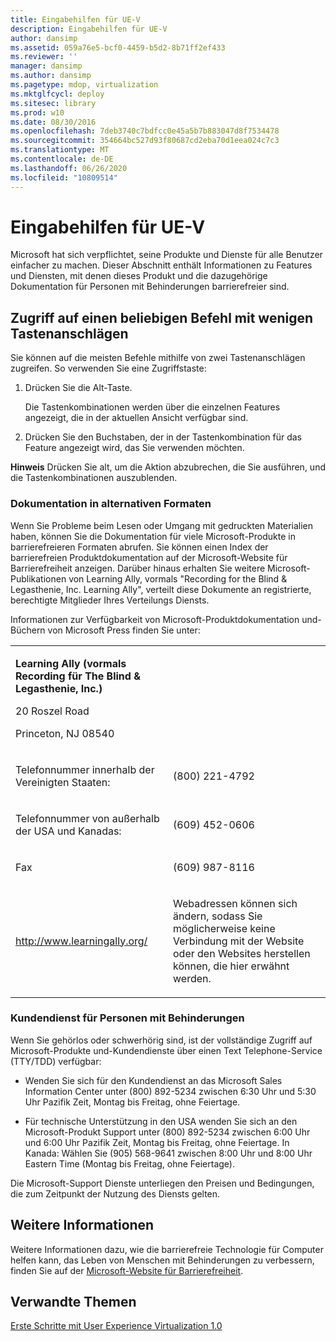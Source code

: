 ```yaml
---
title: Eingabehilfen für UE-V
description: Eingabehilfen für UE-V
author: dansimp
ms.assetid: 059a76e5-bcf0-4459-b5d2-8b71ff2ef433
ms.reviewer: ''
manager: dansimp
ms.author: dansimp
ms.pagetype: mdop, virtualization
ms.mktglfcycl: deploy
ms.sitesec: library
ms.prod: w10
ms.date: 08/30/2016
ms.openlocfilehash: 7deb3740c7bdfcc0e45a5b7b883047d8f7534478
ms.sourcegitcommit: 354664bc527d93f80687cd2eba70d1eea024c7c3
ms.translationtype: MT
ms.contentlocale: de-DE
ms.lasthandoff: 06/26/2020
ms.locfileid: "10809514"
---
```

# Eingabehilfen für UE-V


Microsoft hat sich verpflichtet, seine Produkte und Dienste für alle Benutzer einfacher zu machen. Dieser Abschnitt enthält Informationen zu Features und Diensten, mit denen dieses Produkt und die dazugehörige Dokumentation für Personen mit Behinderungen barrierefreier sind.

## Zugriff auf einen beliebigen Befehl mit wenigen Tastenanschlägen


Sie können auf die meisten Befehle mithilfe von zwei Tastenanschlägen zugreifen. So verwenden Sie eine Zugriffstaste:

1.  Drücken Sie die Alt-Taste.

    Die Tastenkombinationen werden über die einzelnen Features angezeigt, die in der aktuellen Ansicht verfügbar sind.

2.  Drücken Sie den Buchstaben, der in der Tastenkombination für das Feature angezeigt wird, das Sie verwenden möchten.

**Hinweis**  Drücken Sie alt, um die Aktion abzubrechen, die Sie ausführen, und die Tastenkombinationen auszublenden.

 

### Dokumentation in alternativen Formaten

Wenn Sie Probleme beim Lesen oder Umgang mit gedruckten Materialien haben, können Sie die Dokumentation für viele Microsoft-Produkte in barrierefreieren Formaten abrufen. Sie können einen Index der barrierefreien Produktdokumentation auf der Microsoft-Website für Barrierefreiheit anzeigen. Darüber hinaus erhalten Sie weitere Microsoft-Publikationen von Learning Ally, vormals "Recording for the Blind & Legasthenie, Inc. Learning Ally", verteilt diese Dokumente an registrierte, berechtigte Mitglieder Ihres Verteilungs Diensts.

Informationen zur Verfügbarkeit von Microsoft-Produktdokumentation und-Büchern von Microsoft Press finden Sie unter:

<table>
<colgroup>
<col width="50%" />
<col width="50%" />
</colgroup>
<tbody>
<tr class="odd">
<td align="left"><p><strong>Learning Ally (vormals Recording für The Blind &amp; Legasthenie, Inc.)</strong></p>
<p>20 Roszel Road</p>
<p>Princeton, NJ 08540</p></td>
<td align="left"><p></p></td>
</tr>
<tr class="even">
<td align="left"><p>Telefonnummer innerhalb der Vereinigten Staaten:</p></td>
<td align="left"><p>(800) 221-4792</p></td>
</tr>
<tr class="odd">
<td align="left"><p>Telefonnummer von außerhalb der USA und Kanadas:</p></td>
<td align="left"><p>(609) 452-0606</p></td>
</tr>
<tr class="even">
<td align="left"><p>Fax</p></td>
<td align="left"><p>(609) 987-8116</p></td>
</tr>
<tr class="odd">
<td align="left"><p><a href="https://go.microsoft.com/fwlink/p/?linkid=239" data-raw-source="[http://www.learningally.org/](https://go.microsoft.com/fwlink/p/?linkid=239)">http://www.learningally.org/</a></p></td>
<td align="left"><p>Webadressen können sich ändern, sodass Sie möglicherweise keine Verbindung mit der Website oder den Websites herstellen können, die hier erwähnt werden.</p></td>
</tr>
</tbody>
</table>

 

### Kundendienst für Personen mit Behinderungen

Wenn Sie gehörlos oder schwerhörig sind, ist der vollständige Zugriff auf Microsoft-Produkte und-Kundendienste über einen Text Telephone-Service (TTY/TDD) verfügbar:

-   Wenden Sie sich für den Kundendienst an das Microsoft Sales Information Center unter (800) 892-5234 zwischen 6:30 Uhr und 5:30 Uhr Pazifik Zeit, Montag bis Freitag, ohne Feiertage.

-   Für technische Unterstützung in den USA wenden Sie sich an den Microsoft-Produkt Support unter (800) 892-5234 zwischen 6:00 Uhr und 6:00 Uhr Pazifik Zeit, Montag bis Freitag, ohne Feiertage. In Kanada: Wählen Sie (905) 568-9641 zwischen 8:00 Uhr und 8:00 Uhr Eastern Time (Montag bis Freitag, ohne Feiertage).

Die Microsoft-Support Dienste unterliegen den Preisen und Bedingungen, die zum Zeitpunkt der Nutzung des Diensts gelten.

## Weitere Informationen


Weitere Informationen dazu, wie die barrierefreie Technologie für Computer helfen kann, das Leben von Menschen mit Behinderungen zu verbessern, finden Sie auf der [Microsoft-Website für Barrierefreiheit](https://go.microsoft.com/fwlink/p/?linkid=8431).

## Verwandte Themen


[Erste Schritte mit User Experience Virtualization 1.0](getting-started-with-user-experience-virtualization-10.md)

 

 





